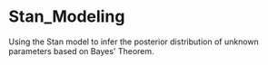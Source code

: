 # Stan_Modeling
Using the Stan model to infer the posterior distribution of unknown parameters based on Bayes' Theorem.
